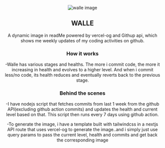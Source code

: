 
<div style="text-align: center;" >

![walle image](https://facile-one.vercel.app/api/og?level=1&commits=0&health=4)

## WALLE
A dynamic image in readMe powered by vercel-og and Githup api, which shows me weekly updates of my coding activities on github.

### How it works
-Walle has various stages and healths. The more i commit code, the more it increasing in health and  evolves to a higher level. And when i commit less/no code, its health reduces and eventually reverts back to the previous stage.

### Behind the scenes
-I have nodejs script that fetches commits from last 1 week from the github API(excluding github action commits) and updates the health and current level based on that. This script then runs every 7 days using github action.

-To generate the image, i have a template built with tailwindcss in a nextjs API route that uses vercel-og to generate the image..and i simply just use query params to pass the current level, health and commits and get back the corresponding image
</div>
    
